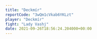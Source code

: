 ```yaml
---
title: "Deckmír"
reportCode: "3wQm1cVkab6YKLzt"
player: "Deckmír"
fight: "Lady Vashj"
date: 2021-09-26T18:56:24.204000+00:00
---
```

